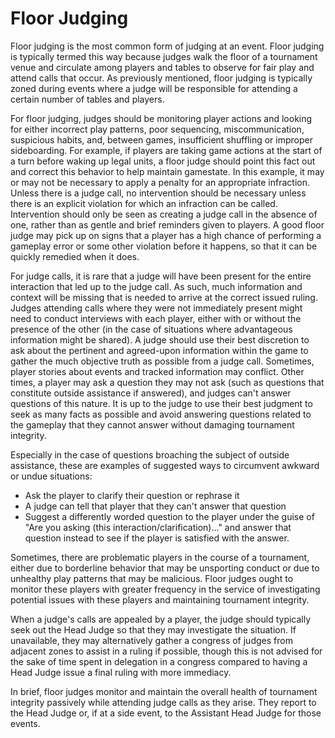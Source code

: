 # Floor Judging

Floor judging is the most common form of judging at an event. Floor judging is typically termed this way because judges walk the floor of a tournament venue and circulate among players and tables to observe for fair play and attend calls that occur. As previously mentioned, floor judging is typically zoned during events where a judge will be responsible for attending a certain number of tables and players.

For floor judging, judges should be monitoring player actions and looking for either incorrect play patterns, poor sequencing, miscommunication, suspicious habits, and, between games, insufficient shuffling or improper sideboarding. For example, if players are taking game actions at the start of a turn before waking up legal units, a floor judge should point this fact out and correct this behavior to help maintain gamestate. In this example, it may or may not be necessary to apply a penalty for an appropriate infraction. Unless there is a judge call, no intervention should be necessary unless there is an explicit violation for which an infraction can be called. Intervention should only be seen as creating a judge call in the absence of one, rather than as gentle and brief reminders given to players. A good floor judge may pick up on signs that a player has a high chance of performing a gameplay error or some other violation before it happens, so that it can be quickly remedied when it does.

For judge calls, it is rare that a judge will have been present for the entire interaction that led up to the judge call. As such, much information and context will be missing that is needed to arrive at the correct issued ruling. Judges attending calls where they were not immediately present might need to conduct interviews with each player, either with or without the presence of the other (in the case of situations where advantageous information might be shared). A judge should use their best discretion to ask about the pertinent and agreed-upon information within the game to gather the much objective truth as possible from a judge call. Sometimes, player stories about events and tracked information may conflict. Other times, a player may ask a question they may not ask (such as questions that constitute outside assistance if answered), and judges can't answer questions of this nature. It is up to the judge to use their best judgment to seek as many facts as possible and avoid answering questions related to the gameplay that they cannot answer without damaging tournament integrity.

Especially in the case of questions broaching the subject of outside assistance, these are examples of suggested ways to circumvent awkward or undue situations:

* Ask the player to clarify their question or rephrase it
* A judge can tell that player that they can't answer that question
* Suggest a differently worded question to the player under the guise of "Are you asking (this interaction/clarification)..." and answer that question instead to see if the player is satisfied with the answer.

Sometimes, there are problematic players in the course of a tournament, either due to borderline behavior that may be unsporting conduct or due to unhealthy play patterns that may be malicious. Floor judges ought to monitor these players with greater frequency in the service of investigating potential issues with these players and maintaining tournament integrity.

When a judge's calls are appealed by a player, the judge should typically seek out the Head Judge so that they may investigate the situation. If unavailable, they may alternatively gather a congress of judges from adjacent zones to assist in a ruling if possible, though this is not advised for the sake of time spent in delegation in a congress compared to having a Head Judge issue a final ruling with more immediacy.

In brief, floor judges monitor and maintain the overall health of tournament integrity passively while attending judge calls as they arise. They report to the Head Judge or, if at a side event, to the Assistant Head Judge for those events.
